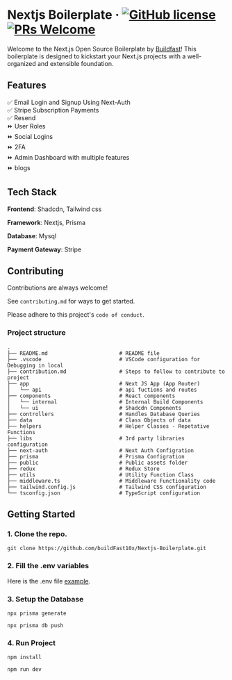 
# Nextjs Boilerplate &middot; [![GitHub license](https://img.shields.io/badge/license-MIT-blue.svg)](https://github.com/buildFast10x/Nextjs-Boilerplate/blob/main/LICENSE) [![PRs Welcome](https://img.shields.io/badge/PRs-welcome-brightgreen.svg)](https://github.com/buildFast10x/Nextjs-Boilerplate/blob/main/contribution.md)

Welcome to the Next.js Open Source Boilerplate by [Buildfast](https://buildfast.co.in/)! This boilerplate is designed to kickstart your Next.js projects with a well-organized and extensible foundation.


## Features

 ✅ Email Login and Signup Using Next-Auth <br>
 ✅ Stripe Subscription Payments <br>
 ✅ Resend <br>
 ⏩ User Roles <br>
 ⏩ Social Logins <br>
 ⏩ 2FA <br>
 ⏩ Admin Dashboard with multiple features <br>
 ⏩ blogs <br>


## Tech Stack

**Frontend**: Shadcdn, Tailwind css

**Framework**: Nextjs, Prisma

**Database**: Mysql

**Payment Gateway**: Stripe



## Contributing

Contributions are always welcome!

See `contributing.md` for ways to get started.

Please adhere to this project's `code of conduct`.

### Project structure

```shell
.
├── README.md                       # README file
├── .vscode                         # VSCode configuration for Debugging in local
├── contribution.md                 # Steps to follow to contribute to project
├── app                             # Next JS App (App Router)
│   └── api                         # api fuctions and routes
├── components                      # React components
│   └── internal                    # Internal Build Components
│   └── ui                          # Shadcdn Components
├── controllers                     # Handles Database Queries
├── data                            # Class Objects of data
├── helpers                         # Helper Classes - Repetative Functions
├── libs                            # 3rd party libraries configuration
├── next-auth                       # Next Auth Configration
├── prisma                          # Prisma Configration
├── public                          # Public assets folder
├── redux                           # Redux Store
├── utils                           # Utility Function Class
├── middleware.ts                   # Middleware Functionality code
├── tailwind.config.js              # Tailwind CSS configuration
└── tsconfig.json                   # TypeScript configuration
```


## Getting Started

### 1. Clone the repo.

```shell
git clone https://github.com/buildFast10x/Nextjs-Boilerplate.git
```

### 2. Fill the .env variables

Here is the .env file  [example](https://github.com/buildFast10x/Nextjs-Boilerplate/blob/main/.env.example).


### 3. Setup the Database

```shell
npx prisma generate
```
```shell
npx prisma db push
```

### 4. Run Project

```shell
npm install
```
```shell
npm run dev
```
